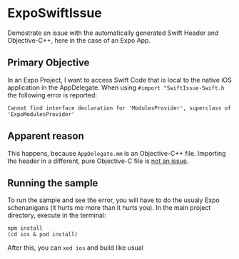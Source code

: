 # ExpoSwiftIssue
Demostrate an issue with the automatically generated Swift Header and Objective-C++, here in the case of an Expo App.

## Primary Objective

In an Expo Project, I want to access Swift Code that is local to the native iOS application in the AppDelegate. When using `#import "SwiftIssue-Swift.h` the following error is reported:

```
Cannot find interface declaration for 'ModulesProvider', superclass of 'ExpoModulesProvider'
```

## Apparent reason

This happens, because `AppDelegate.mm` is an Objective-C++ file. Importing the header in a different, pure Objective-C file is [not an issue](https://github.com/below/ExpoSwiftIssue/tree/working).

## Running the sample

To run the sample and see the error, you will have to do the usualy Expo schenanigans (it hurts me more than it hurts you). In the main project directory, execute in the terminal:

```shell
npm install
(cd ios & pod install)
```

After this, you can `xed ios` and build like usual

